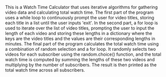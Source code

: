 
This is a Watch Time Calculator that uses iterative algorithms for gathering video data and calculating total watch time. The first part of the program uses a while loop to continuously prompt the user for video titles, storing each title in a list until the user inputs 'exit'. In the second part, a for loop is used to iterate over the list of video titles, prompting the user to input the length of each video and storing these lengths in a dictionary where the keys are the video titles and the values are their corresponding lengths in minutes. The final part of the program calculates the total watch time using a combination of random selection and a for loop. It randomly selects two videos for each subscriber using the random.choice() function, and the total watch time is computed by summing the lengths of these two videos and multiplying by the number of subscribers. The result is then printed as the total watch time across all subscribers.

